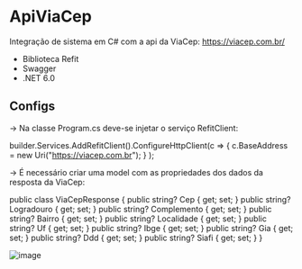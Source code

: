 # ApiViaCep

Integração de sistema em C# com a api da ViaCep: https://viacep.com.br/

- Biblioteca Refit
- Swagger
- .NET 6.0

## Configs

 -> Na classe Program.cs deve-se injetar o serviço RefitClient:
  
  builder.Services.AddRefitClient<IViaCepIntegracaoRefit>().ConfigureHttpClient(c =>
            {
                c.BaseAddress = new Uri("https://viacep.com.br");
            }
            );

->  É necessário criar uma model com as propriedades dos dados da resposta da ViaCep:
  
 public class ViaCepResponse
    {
        public string? Cep { get; set; }
        public string? Logradouro { get; set; }
        public string? Complemento { get; set; }
        public string? Bairro { get; set; }
        public string? Localidade { get; set; }
        public string? Uf { get; set; }
        public string? Ibge { get; set; }
        public string? Gia { get; set; }
        public string? Ddd { get; set; }
        public string? Siafi { get; set; }
    }


    
![image](https://github.com/365rafael/ApiViaCep/assets/97065934/23c75476-4616-4129-a82c-5aa03bfde0ec)
